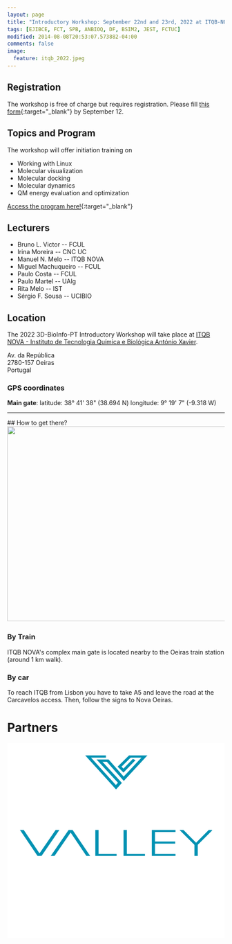 ```yaml
---
layout: page
title: "Introductory Workshop: September 22nd and 23rd, 2022 at ITQB-NOVA"
tags: [EJIBCE, FCT, SPB, ANBIOQ, DF, BSIM2, JEST, FCTUC]
modified: 2014-08-08T20:53:07.573882-04:00
comments: false
image:
  feature: itqb_2022.jpeg
---
```


## Registration

The workshop is free of charge but requires registration. Please fill [this form](https://docs.google.com/forms/d/e/1FAIpQLSeNnCrdssmhnatfJjnmoiWlbzXVZ8BursmvUvUOEMkTPN_c0A/viewform){:target="_blank"} by September 12.

## Topics and Program

The workshop will offer initiation training on
- Working with Linux
- Molecular visualization
- Molecular docking
- Molecular dynamics
- QM energy evaluation and optimization

[Access the program here!](/images/Program_workshop_2022.pdf){:target="_blank"}

## Lecturers

- Bruno L. Victor -- FCUL
- Irina Moreira -- CNC UC
- Manuel N. Melo -- ITQB NOVA
- Miguel Machuqueiro -- FCUL
- Paulo Costa -- FCUL
- Paulo Martel -- UAlg
- Rita Melo -- IST
- Sérgio F. Sousa -- UCIBIO

## Location

The 2022 3D-BioInfo-PT Introductory Workshop will take place at [ITQB NOVA - Instituto de Tecnologia Química e Biológica António Xavier](https://www.itqb.unl.pt/).

Av. da República  
2780-157 Oeiras  
Portugal

### GPS coordinates

<b>Main gate</b>:
latitude: 38° 41' 38" (38.694 N) 
longitude: 9° 19' 7" (-9.318 W) 

<hr>
## How to get there?

<img src="https://www.itqb.unl.pt/contacts/mapa.jpg" width="600" height="450" style="border:0;">

### By Train
ITQB NOVA's complex main gate is located nearby to the Oeiras train station (around 1 km walk). 

### By car
To reach ITQB from Lisbon you have to take A5 and leave the road at the Carcavelos access. Then, follow the signs to Nova Oeiras.

# Partners

<img src="/images/CM_Oeiras.png" width="600" height="450" style="border:0;">
